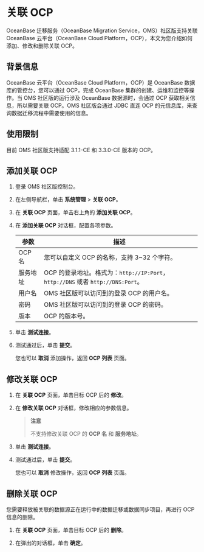 # 关联 OCP

OceanBase 迁移服务（OceanBase Migration Service，OMS）社区版支持关联 OceanBase 云平台（OceanBase Cloud Platform，OCP），本文为您介绍如何添加、修改和删除关联 OCP。

## 背景信息

OceanBase 云平台（OceanBase Cloud Platform，OCP）是 OceanBase 数据库的管控台，您可以通过 OCP，完成 OceanBase 集群的创建、运维和监控等操作。当 OMS 社区版的运行涉及 OceanBase 数据源时，会通过 OCP 获取相关信息，所以需要关联 OCP。OMS 社区版会通过 JDBC 直连 OCP 的元信息库，来查询数据迁移流程中需要使用的信息。

## 使用限制

目前 OMS 社区版支持适配 3.1.1-CE 和 3.3.0-CE 版本的 OCP。

## 添加关联 OCP

1. 登录 OMS 社区版控制台。

2. 在左侧导航栏，单击 **系统管理** \> **关联 OCP**。

3. 在 **关联 OCP** 页面，单击右上角的 **添加关联 OCP**。

4. 在 **添加关联 OCP** 对话框，配置各项参数。

   |   参数    |              描述                        |
   |---------|-----------------------------------------|
   | OCP 名   | 您可以自定义 OCP 的名称，支持 3\~32 个字符。                                                                 |
   | 服务地址    | OCP 的登录地址。格式为：`http://IP:Port`，`http://DNS` 或者 `http://DNS:Port`。                      |
   | 用户名 | OMS 社区版可以访问到的登录 OCP 的用户名。    |
   | 密码  | OMS 社区版可以访问到的登录 OCP 的密码。     |
   | 版本      | OCP 的版本号。              |

5. 单击 **测试连接**。

6. 测试通过后，单击 **提交**。

   您也可以 **取消** 添加操作，返回 **OCP 列表** 页面。

## 修改关联 OCP

1. 在 **关联 OCP** 页面，单击目标 OCP 后的 **修改**。

2. 在 **修改关联 OCP** 对话框，修改相应的参数信息。

   >**注意**
   >
   >不支持修改关联 OCP 的 **OCP 名** 和 **服务地址**。

3. 单击 **测试连接**。

4. 测试通过后，单击 **提交**。

   您也可以 **取消** 修改操作，返回 **OCP 列表** 页面。

## 删除关联 OCP

您需要释放被关联的数据源正在运行中的数据迁移或数据同步项目，再进行 OCP 信息的删除。

1. 在 **关联 OCP** 页面，单击目标 OCP 后的 **删除**。

2. 在弹出的对话框，单击 **确定**。
